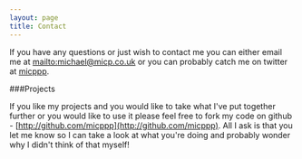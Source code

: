 ```yaml
---
layout: page
title: Contact
---
```


If you have any questions or just wish to contact me you can either email me at [mailto:michael@micp.co.uk](michael@micp.co.uk) or you can probably catch me on twitter at [micppp](https://twitter.com/micppp).

###Projects

If you like my projects and you would like to take what I've put together further or you would like to use it please feel free to fork my code on github - [http://github.com/micppp](http://github.com/micppp). All I ask is that you let me know so I can take a look at what you're doing and probably wonder why I didn't think of that myself!